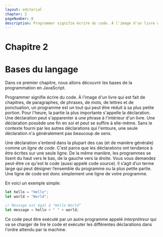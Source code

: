 ```yaml
---
layout: editorial
chapter: 2
pageNumber: 8
description: Programmer signifie écrire du code. À l'image d'un livre qui est fait de chapitres, de paragraphes, de phrases, de mots, de lettres et de ponctuation, un programme est un tout qui peut être réduit à sa plus petite portion.
---
```


# Chapitre 2

# Bases du langage

Dans ce premier chapitre, nous allons découvrir les bases de la programmation en JavaScript.

Programmer signifie écrire du code. À l'image d'un livre qui est fait de chapitres, de paragraphes, de phrases, de mots, de lettres et de ponctuation, un programme est un tout qui peut être réduit à sa plus petite portion. Pour l'heure, la partie la plus importante s'appelle la déclaration. Une déclaration peut s'apparenter à une phrase à l'intérieur d'un livre. Une déclaration possède une fin en soi et peut se suffire à elle-même. Sans le contexte fourni par les autres déclarations qui l'entoure, une seule déclaration n'a généralement pas beaucoup de sens.

Une déclaration s'entend dans la plupart des cas (et de manière générale) comme un _ligne de code_. C'est parce que les déclarations ont tendance à être écrites sur une seule ligne. De la même manière, les programmes se lisent du haut vers le bas, de la gauche vers la droite. Vous vous demandez peut-être ce qu'est le code (aussi appelé code source). Il s’agit d’un terme large qui peut désigner l’ensemble du programme ou la plus petite partie. Une ligne de code est donc simplement une ligne de votre programme.

En voici un exemple simple:

```javascript
let hello = "Hello";
let world = "World";

// Message est égal à "Hello World"
let message = hello + " " + world;
```

Ce code peut être exécuté par un autre programme appelé _interprétreur_ qui va se charger de lire le code et exécuter les différentes déclarations dans l'ordre attendu par la machine.
